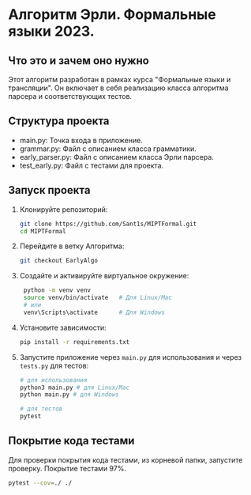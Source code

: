 # Алгоритм Эрли. Формальные языки 2023.
## Что это и зачем оно нужно

Этот алгоритм разработан в рамках курса "Формальные языки и трансляции". Он включает в себя реализацию класса алгоритма парсера и соответствующих тестов.

## Структура проекта

- main.py: Точка входа в приложение.
- grammar.py: Файл с описанием класса грамматики.
- early_parser.py: Файл с описанием класса Эрли парсера.
- test_early.py: Файл с тестами для проекта.

## Запуск проекта

1. Клонируйте репозиторий:
   ``` bash
   git clone https://github.com/Sant1s/MIPTFormal.git
   cd MIPTFormal
   ```
2. Перейдите в ветку Алгоритма:
   ``` bash
   git checkout EarlyAlgo 
   ```
3. Создайте и активируйте виртуальное окружение:
   ``` bash
    python -m venv venv
    source venv/bin/activate   # Для Linux/Mac
    # или
    venv\Scripts\activate      # Для Windows
   ```
4. Установите зависимости:
   ``` bash
   pip install -r requirements.txt
   ```
5. Запустите приложение через `main.py` для использования и через `tests.py` для тестов:
   ``` bash
   # для использования
   python3 main.py # для Linux/Mac
   python main.py # для Windows
   
   # для тестов
   pytest
   ```
## Покрытие кода тестами
Для проверки покрытия кода тестами, из корневой папки, запустите проверку. Покрытие тестами 97%.
``` bash
pytest --cov=./ ./
```
